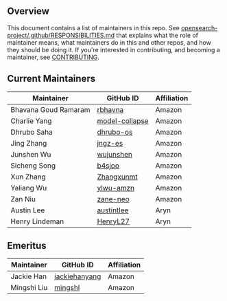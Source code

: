 ## Overview

This document contains a list of maintainers in this repo. See [opensearch-project/.github/RESPONSIBILITIES.md](https://github.com/opensearch-project/.github/blob/main/RESPONSIBILITIES.md#maintainer-responsibilities) that explains what the role of maintainer means, what maintainers do in this and other repos, and how they should be doing it. If you're interested in contributing, and becoming a maintainer, see [CONTRIBUTING](CONTRIBUTING.md).

## Current Maintainers

| Maintainer           | GitHub ID                                           | Affiliation |
|----------------------|-----------------------------------------------------|-------------|
| Bhavana Goud Ramaram | [rbhavna](https://github.com/rbhavna)               | Amazon      |
| Charlie Yang         | [model-collapse](https://github.com/model-collapse) | Amazon      |
| Dhrubo Saha          | [dhrubo-os](https://github.com/dhrubo-os)           | Amazon      |
| Jing Zhang           | [jngz-es](https://github.com/jngz-es)               | Amazon      |
| Junshen Wu           | [wujunshen](https://github.com/wujunshen)           | Amazon      |
| Sicheng Song         | [b4sjoo](https://github.com/b4sjoo)                 | Amazon      |
| Xun Zhang            | [Zhangxunmt](https://github.com/Zhangxunmt)         | Amazon      |
| Yaliang Wu           | [ylwu-amzn](https://github.com/ylwu-amzn)           | Amazon      |
| Zan Niu              | [zane-neo](https://github.com/zane-neo)             | Amazon      |
| Austin Lee           | [austintlee](https://github.com/austintlee)         | Aryn        |
| Henry Lindeman       | [HenryL27](https://github.com/HenryL27)             | Aryn        |

## Emeritus

| Maintainer  | GitHub ID                                         | Affiliation |
| ----------- | ------------------------------------------------- | ----------- |
| Jackie Han  | [jackiehanyang](https://github.com/jackiehanyang) | Amazon      |
| Mingshi Liu | [mingshl](https://github.com/mingshl)             | Amazon      |
